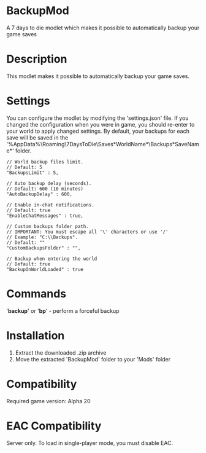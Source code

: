 # BackupMod
A 7 days to die modlet which makes it possible to automatically backup your game saves

# Description
This modlet makes it possible to automatically backup your game saves.

# Settings

You can configure the modlet by modifying the 'settings.json' file.
If you changed the configuration when you were in game, you should re-enter to your world to apply changed settings.
By default, your backups for each save will be saved in the '%AppData%\Roaming\7DaysToDie\Saves\*WorldName*\Backups\*SaveName*' folder.

```
// World backup files limit.
// Default: 5
"BackupsLimit" : 5,

// Auto backup delay (seconds).
// Default: 600 (10 minutes)
"AutoBackupDelay" : 600,

// Enable in-chat notifications.
// Default: true
"EnableChatMessages" : true,

// Custom backups folder path.
// IMPORTANT: You must escape all '\' characters or use '/'
// Example: "C:\\Backups".
// Default: ""
"CustomBackupsFolder" : "",

// Backup when entering the world
// Default: true
"BackupOnWorldLoaded" : true
```

# Commands
'**backup**' or '**bp**' - perform a forceful backup

# Installation
1. Extract the downloaded .zip archive
2. Move the extracted 'BackupMod' folder to your 'Mods' folder

# Compatibility
Required game version: Alpha 20

# EAC Compatibility
Server only. To load in single-player mode, you must disable EAC.

